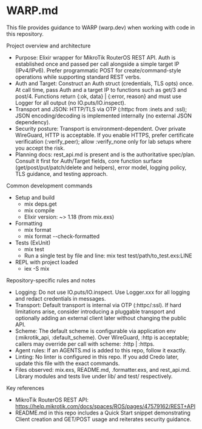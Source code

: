 # WARP.md

This file provides guidance to WARP (warp.dev) when working with code in this repository.

Project overview and architecture
- Purpose: Elixir wrapper for MikroTik RouterOS REST API. Auth is established once and passed per call alongside a simple target IP (IPv4/IPv6). Prefer programmatic POST for create/command-style operations while supporting standard REST verbs.
- Auth and Target: Construct an Auth struct (credentials, TLS opts) once. At call time, pass Auth and a target IP to functions such as get/3 and post/4. Functions return {:ok, data} | {:error, reason} and must use Logger for all output (no IO.puts/IO.inspect).
- Transport and JSON: HTTP/TLS via OTP (:httpc from :inets and :ssl); JSON encoding/decoding is implemented internally (no external JSON dependency).
- Security posture: Transport is environment-dependent. Over private WireGuard, HTTP is acceptable. If you enable HTTPS, prefer certificate verification (:verify_peer); allow :verify_none only for lab setups where you accept the risk.
- Planning docs: rest_api.md is present and is the authoritative spec/plan. Consult it first for Auth/Target fields, core function surface (get/post/put/patch/delete and helpers), error model, logging policy, TLS guidance, and testing approach.

Common development commands
- Setup and build
  - mix deps.get
  - mix compile
  - Elixir version: ~> 1.18 (from mix.exs)
- Formatting
  - mix format
  - mix format --check-formatted
- Tests (ExUnit)
  - mix test
  - Run a single test by file and line: mix test test/path/to_test.exs:LINE
- REPL with project loaded
  - iex -S mix

Repository-specific rules and notes
- Logging: Do not use IO.puts/IO.inspect. Use Logger.xxx for all logging and redact credentials in messages.
- Transport: Default transport is internal via OTP (:httpc/:ssl). If hard limitations arise, consider introducing a pluggable transport and optionally adding an external client later without changing the public API.
- Scheme: The default scheme is configurable via application env (:mikrotik_api, :default_scheme). Over WireGuard, :http is acceptable; callers may override per call with scheme: :http | :https.
- Agent rules: If an AGENTS.md is added to this repo, follow it exactly.
- Linting: No linter is configured in this repo. If you add Credo later, update this file with the exact commands.
- Files observed: mix.exs, README.md, .formatter.exs, and rest_api.md. Library modules and tests live under lib/ and test/ respectively.

Key references
- MikroTik RouterOS REST API: https://help.mikrotik.com/docs/spaces/ROS/pages/47579162/REST+API
- README.md in this repo includes a Quick Start snippet demonstrating Client creation and GET/POST usage and reiterates security guidance.
